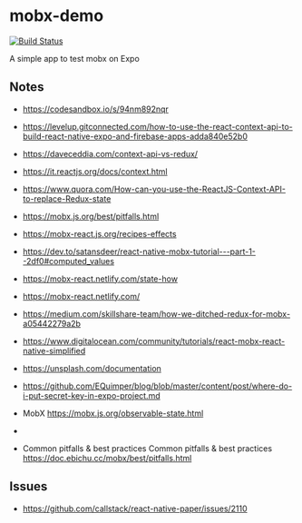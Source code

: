 # mobx-demo

[![Build Status](https://app.travis-ci.com/iubar/mobx-demo.svg?branch=master)](https://app.travis-ci.com/github/iubar/mobx-demo)

A simple app to test mobx on Expo

## Notes

* https://codesandbox.io/s/94nm892nqr
* https://levelup.gitconnected.com/how-to-use-the-react-context-api-to-build-react-native-expo-and-firebase-apps-adda840e52b0
* https://daveceddia.com/context-api-vs-redux/


* https://it.reactjs.org/docs/context.html
* https://www.quora.com/How-can-you-use-the-ReactJS-Context-API-to-replace-Redux-state

* https://mobx.js.org/best/pitfalls.html
* https://mobx-react.js.org/recipes-effects
* https://dev.to/satansdeer/react-native-mobx-tutorial---part-1--2df0#computed_values

* https://mobx-react.netlify.com/state-how
* https://mobx-react.netlify.com/
* https://medium.com/skillshare-team/how-we-ditched-redux-for-mobx-a05442279a2b


* https://www.digitalocean.com/community/tutorials/react-mobx-react-native-simplified
* https://unsplash.com/documentation
* https://github.com/EQuimper/blog/blob/master/content/post/where-do-i-put-secret-key-in-expo-project.md

* MobX https://mobx.js.org/observable-state.html
* 
* Common pitfalls & best practices Common pitfalls & best practices https://doc.ebichu.cc/mobx/best/pitfalls.html

## Issues

* https://github.com/callstack/react-native-paper/issues/2110
